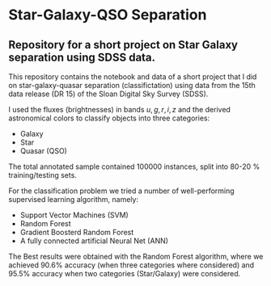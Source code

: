 # Star-Galaxy-QSO Separation

## Repository for a short project on Star Galaxy separation using SDSS data.

This repository contains the notebook and data of a short project that I did on star-galaxy-quasar separation (classifictation)
using data from the 15th data release (DR 15) of the Sloan Digital Sky Survey (SDSS).


I used the fluxes (brightnesses) in bands $u,g,r,i,z$ and the derived astronomical colors to classify objects into three categories:

- Galaxy
- Star
- Quasar (QSO)

The total annotated sample contained 100000 instances, split into 80-20 \% training/testing sets.

For the classification problem we tried a number of well-performing supervised learning algorithm, namely:

- Support Vector Machines (SVM)
- Random Forest 
- Gradient Boosterd Random Forest
- A fully connected artificial Neural Net (ANN)

The Best results were obtained with the Random Forest algorithm, where we achieved $90.6 \%$ accuracy (when three categories where considered) and $95.5\%$ accuracy when two categories (Star/Galaxy) were considered.
